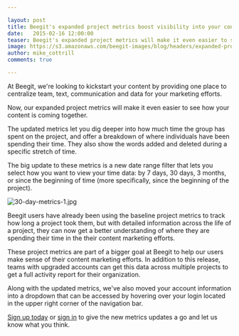 ```yaml
---

layout: post
title: Beegit's expanded project metrics boost visibility into your content efforts 
date:   2015-02-16 12:00:00
teaser: Beegit's expanded project metrics will make it even easier to see how your content is coming together 
image: https://s3.amazonaws.com/beegit-images/blog/headers/expanded-project-metrics.jpg
author: mike_cottrill
comments: true

---
```


At Beegit, we're looking to kickstart your content by providing one place to centralize team, text, communication and data for your marketing efforts. 

Now, our expanded project metrics will make it even easier to see how your content is coming together. 

The updated metrics let you dig deeper into how much time the group has spent on the project, and offer a breakdown of where individuals have been spending their time. They also show the words added and deleted during a specific stretch of time. 

The big update to these metrics is a new date range filter that lets you select how you want to view your time data: by 7 days, 30 days, 3 months, or since the beginning of time (more specifically, since the beginning of the project). 

![30-day-metrics-1.jpg](https://ucarecdn.com/dd948156-5efe-4522-aed6-cc2f08f443fe/)

Beegit users have already been using the baseline project metrics to track how long a project took them, but with detailed information across the life of a project, they can now get a better understanding of where they are spending their time in the their content marketing efforts. 

These project metrics are part of a bigger goal at Beegit to help our users make sense of their content marketing efforts. In addition to this release, teams with upgraded accounts can get this data across multiple projects to get a full activity report for their organization. 

Along with the updated metrics, we've also moved your account information into a dropdown that can be accessed by hovering over your login located in the upper right corner of the navigation bar. 

[Sign up today](https://beegit.com/signup) or [sign in](https://beegit.com/login) to give the new metrics updates a go and let us know what you think.
